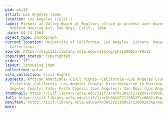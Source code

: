 ```yaml
---
pid: obj18
artist: Los Angeles Times
location: Los Angeles (Calif.)
label: Pickets at Valley Board of Realtors office in protest over board's stance against
  Rumford Housing Act, Van Nuys, Calif., 1964
_date: 04-24-1964
object_type: photograph
current_location: University of California, Los Angeles. Library. Department of Special
  Collections
source: https://digital.library.ucla.edu/catalog/ph3s2000zz-89112
copyright_status: copyrighted
order: '17'
layout: lahousing_item
collection: qatar
ucla_collection: Civil Rights
subjects: African Americans--Civil rights--California--Los Angeles County; Activism;
  Picketing--California--Los Angeles County; Discrimination in housing--California--Los
  Angeles County; Inter-Faith Council (Los Angeles); Van Nuys (Los Angeles, Calif.)
thumbnail: https://iiif.library.ucla.edu/iiif/2/ark%3A%2F21198%2Fzz0002s3hp/full/250,/0/default.jpg
full: https://iiif.library.ucla.edu/iiif/2/ark%3A%2F21198%2Fzz0002s3hp/full/full/0/default.jpg
manifest: https://iiif.library.ucla.edu/ark%3A%2F21198%2Fzz0002s3hp/manifest
Note: 
---
```

